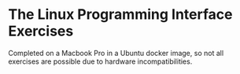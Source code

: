 # The Linux Programming Interface Exercises

Completed on a Macbook Pro in a Ubuntu docker image, so not all exercises are possible due to hardware incompatibilities.
